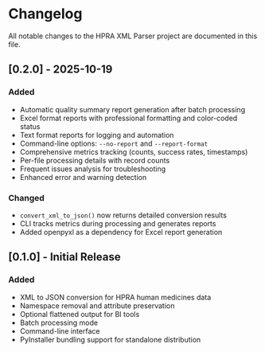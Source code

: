 # Changelog

All notable changes to the HPRA XML Parser project are documented in this file.

## [0.2.0] - 2025-10-19

### Added

- Automatic quality summary report generation after batch processing
- Excel format reports with professional formatting and color-coded status
- Text format reports for logging and automation
- Command-line options: `--no-report` and `--report-format`
- Comprehensive metrics tracking (counts, success rates, timestamps)
- Per-file processing details with record counts
- Frequent issues analysis for troubleshooting
- Enhanced error and warning detection

### Changed

- `convert_xml_to_json()` now returns detailed conversion results
- CLI tracks metrics during processing and generates reports
- Added openpyxl as a dependency for Excel report generation

## [0.1.0] - Initial Release

### Added

- XML to JSON conversion for HPRA human medicines data
- Namespace removal and attribute preservation
- Optional flattened output for BI tools
- Batch processing mode
- Command-line interface
- PyInstaller bundling support for standalone distribution
